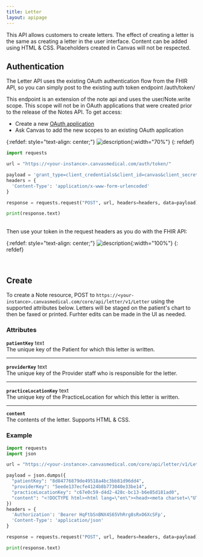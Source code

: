 ```yaml
---
title: Letter
layout: apipage
---
```


This API allows customers to create letters. The effect of creating a letter is the same as creating a letter in the user interface. Content can be added using HTML & CSS. Placeholders created in Canvas will not be respected. 

## Authentication
The Letter API uses the existing OAuth authentication flow from the FHIR API, so you can simply post to the existing auth token endpoint /auth/token/

This endpoint is an extension of the note api and uses the user/Note.write scope. This scope will not be in OAuth applications that were created prior to the release of the Notes API.  To get access:

- Create a new [OAuth application](/api/customer-authentication)
- Ask Canvas to add the new scopes to an existing OAuth application 

{:refdef: style="text-align: center;"}
![description](/assets/images/allowed-scopes.png){:width="70%"}
{: refdef}


``` python
import requests

url = "https://<your-instance>.canvasmedical.com/auth/token/"

payload = 'grant_type=client_credentials&client_id=canvas&client_secret=canvas'
headers = {
  'Content-Type': 'application/x-www-form-urlencoded'
}

response = requests.request("POST", url, headers=headers, data=payload)

print(response.text)
```

<br>
Then use your token in the request headers as you do with the FHIR API:

{:refdef: style="text-align: center;"}
![description](/assets/images/note-api-token.png){:width="100%"}
{: refdef}


<br>

## Create
To create a Note resource, POST to `https://<your-instance>.canvasmedical.com/core/api/letter/v1/Letter` using the supported attributes below. Letters will be staged on the patient's chart to then be faxed or printed. Furhter edits can be made in the UI as needed. 

### Attributes



<b>`patientKey`</b> text<br>
The unique key of the Patient for which this letter is written.

***

<b>`providerKey`</b> text<br>
The unique key of the Provider staff who is responsible for the letter.

***

<b>`practiceLocationKey`</b> text<br>
The unique key of the PracticeLocation for which this letter is written.

***

<b>`content`</b><br>
The contents of the letter. Supports HTML & CSS. 



### Example
``` python
import requests
import json

url = "https://<your-instance>.canvasmedical.com/core/api/letter/v1/Letter"

payload = json.dumps({
  "patientKey": "8d84776879de49518a4bc3bb81d96dd4",
  "providerKey": "5eede137ecfe4124b8b773040e33be14",
  "practiceLocationKey": "c67e0c59-d4d2-428c-bc13-b6e85d181ad0",
  "content": "<!DOCTYPE html><html lang=\"en\"><head><meta charset=\"UTF-8\"><meta name=\"viewport\" content=\"width=device-width, initial-scale=1.0\"><title>Jury Excuse Letter</title><style>body { font-family: Arial, sans-serif; margin: 20px; padding: 0; background-color: #f4f4f4; }.container { max-width: 600px; margin: auto; background: #fff; padding: 20px; box-shadow: 0 0 10px rgba(0, 0, 0, 0.1); }.header { text-align: center; }.content { margin-top: 20px; }.signature { margin-top: 30px; text-align: left; }.footer { margin-top: 30px; text-align: center; font-size: 0.9em; color: #555; }</style></head><body><div class=\"container\"><div class=\"header\"><h1>Jury Excuse Letter</h1></div><div class=\"content\"><p>To Whom It May Concern,</p><p>Letty Letters is a patient of mine at PRACTICE NAME. Due to a current medical condition, the patient is unable to fulfill the requirements for jury duty.</p><p>Thanks,</p></div><div class=\"signature\"><img src=\"https://upload.wikimedia.org/wikipedia/commons/thumb/b/be/Zhu_Zhengting_signature.jpg/1280px-Zhu_Zhengting_signature.jpg\" alt=\"Signature\" width=\"200\"></div></div></body></html>"
})
headers = {
  'Authorization': 'Bearer HqFtbSnBNX4S65VhRrg8sRxO6XcSFp',
  'Content-Type': 'application/json'
}

response = requests.request("POST", url, headers=headers, data=payload)

print(response.text)
```




